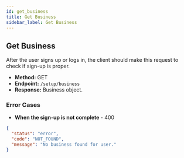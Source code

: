 ```yaml
---
id: get_business
title: Get Business
sidebar_label: Get Business
---
```

## Get Business
After the user signs up or logs in, the client should make this request to check if sign-up is proper.

- **Method:** GET  
- **Endpoint:** `/setup/business`  
- **Response:** Business object.

### Error Cases
- **When the sign-up is not complete** - 400
```json
{
  "status": "error",
  "code": "NOT_FOUND",
  "message": "No business found for user."
}
```